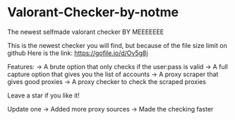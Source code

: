 # Valorant-Checker-by-notme
The newest selfmade valorant checker BY MEEEEEEE


This is the newest checker you will find, but because of the file size limit on github
Here is the link: https://gofile.io/d/Ov5g8j

Features:
-> A brute option that only checks if the user:pass is valid
-> A full capture option that gives you the list of accounts
-> A proxy scraper that gives good proxies
-> A proxy checker to check the scraped proxies

Leave a star if you like it!


Update one
-> Added more proxy sources
-> Made the checking faster
